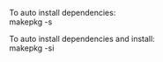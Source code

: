 
To auto install dependencies: <br />
makepkg -s <br />

To auto install dependencies and install: <br />
makepkg -si <br />
